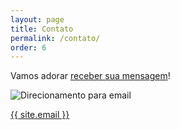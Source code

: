 ```yaml
---
layout: page
title: Contato
permalink: /contato/
order: 6
---
```


Vamos adorar [receber sua mensagem](http://edtecnova.com.br/ebook/#contact)!

![Direcionamento para email](http://www.racecon.com.br/site2012/wp-content/uploads/2012/04/contato.jpg)

<a href="mailto:{{ site.email }}">{{ site.email }}</a>